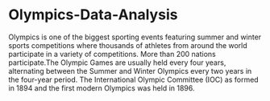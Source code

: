 # Olympics-Data-Analysis
Olympics is one of the biggest sporting events featuring summer and winter sports competitions where thousands of athletes from around the world participate in a variety of competitions. More than 200 nations participate.The Olympic Games are usually held every four years, alternating between the Summer and Winter Olympics every two years in the four-year period. The International Olympic Committee (IOC) as formed in 1894 and the first modern Olympics was held in 1896. 
